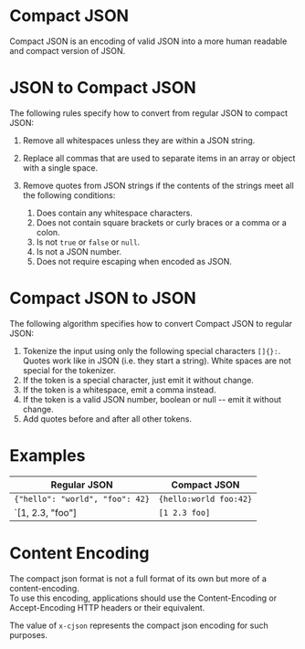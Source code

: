# Compact JSON

Compact JSON is an encoding of valid JSON into a more human readable and compact version of JSON.  

# JSON to Compact JSON

The following rules specify how to convert from regular JSON to compact JSON:

1. Remove all whitespaces unless they are within a JSON string.

2. Replace all commas that are used to separate items in an array or object with a single space.

3. Remove quotes from JSON strings if the contents of the strings meet all the following conditions:
     1. Does contain any whitespace characters.
     2. Does not contain square brackets or curly braces or a comma or a colon.
     3. Is not `true` or `false` or `null`.
     4. Is not a JSON number.
     5. Does not require escaping when encoded as JSON.


# Compact JSON to JSON

The following algorithm specifies how to convert Compact JSON to regular JSON:

1. Tokenize the input using only the following special characters `[]{}:`.  Quotes work like in JSON (i.e. they start a string).  White spaces are not special for the tokenizer.
2. If the token is a special character, just emit it without change.
3. If the token is a whitespace, emit a comma instead.
4. If the token is a valid JSON number, boolean or null -- emit it without change.
5. Add quotes before and after all other tokens.

# Examples

| Regular JSON     |  Compact JSON  |
| ---------------- | -------------- |
| `{"hello": "world", "foo": 42}` | `{hello:world foo:42}` |
| `[1, 2.3, "foo"] | `[1 2.3 foo]` |

# Content Encoding

The compact json format is not a full format of its own but more of a content-encoding.  
To use this encoding, applications should use the Content-Encoding or Accept-Encoding HTTP headers
or their equivalent.

The value of `x-cjson` represents the compact json encoding for such purposes.

